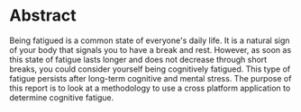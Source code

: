 # Abstract

Being fatigued is a common state of everyone's daily life. It is a natural
sign of your body that signals you to have a break and rest. However, as soon
as this state of fatigue lasts longer and does not decrease through short
breaks, you could consider yourself being cognitively fatigued. This type of
fatigue persists after long-term cognitive and mental stress. The purpose of
this report is to look at a methodology to use a cross platform application to
determine cognitive fatigue.

